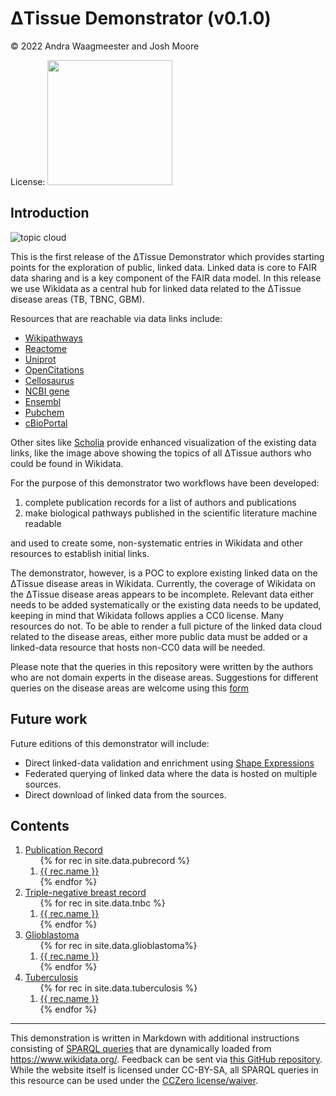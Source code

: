<script type="application/ld+json">
{
  "@context": "http://schema.org",
  "@type": "Book",
  "inLanguage": "en-US",
  "name": "ΔTissue Demonstrator",
  "publisher": {
    "@type": "Organization",
    "name": "GitHub"
  },
  "copyrightYear": "2022",
  "discussionUrl": "https://github.com/German-BioImaging/dtqueries/issues"
}
</script>

# ΔTissue Demonstrator (v0.1.0)

© 2022 Andra Waagmeester and Josh Moore

License: [<img src="https://mirrors.creativecommons.org/presskit/buttons/88x31/png/by-sa.png" width=200>](https://creativecommons.org/licenses/by-sa/4.0/)

## Introduction

![topic cloud]({{{site.baseurl}}/images/cloud.png)

This is the first release of the ΔTissue Demonstrator which provides starting points for the exploration of public, linked data.
Linked data is core to FAIR data sharing and is a key component of the FAIR data model. In this release
we use Wikidata as a central hub for linked data related to the ΔTissue disease areas (TB, TBNC, GBM).

Resources that are reachable via data links include:

* [Wikipathways](https://www.wikipathways.org/index.php/WikiPathways)
* [Reactome](https://reactome.org/)
* [Uniprot](https://www.uniprot.org/)
* [OpenCitations](https://opencitations.net/)
* [Cellosaurus](https://web.expasy.org/cellosaurus/)
* [NCBI gene](https://www.ncbi.nlm.nih.gov/gene)
* [Ensembl](http://www.ensembl.org/index.html)
* [Pubchem](https://pubchem.ncbi.nlm.nih.gov/)
* [cBioPortal](https://www.cbioportal.org/)

Other sites like [Scholia](https://scholia.toolforge.org/) provide enhanced
visualization of the existing data links, like the image above showing the topics
of all ΔTissue authors who could be found in Wikidata.

For the purpose of this demonstrator two workflows have been developed:

1. complete publication records for a list of authors and publications
2. make biological pathways published in the scientific literature machine readable

and used to create some, non-systematic entries in Wikidata and other resources
to establish initial links.

The demonstrator, however, is a POC to explore existing linked data on the ΔTissue disease areas in Wikidata.
Currently, the coverage of Wikidata on the ΔTissue disease areas appears to be incomplete.
Relevant data either needs to be added systematically or the existing data needs to be updated, keeping in mind that
Wikidata follows applies a CC0 license. Many resources do not. To be able to render a full picture of
the linked data cloud related to the disease areas, either more public data must be added or a linked-data
resource that hosts non-CC0 data will be needed.

Please note that the queries in this repository were written by the authors who are not domain experts in the disease areas.
Suggestions for different queries on the disease areas are welcome using this [form](https://github.com/German-BioImaging/dtqueries/issues/new) 

## Future work
Future editions of this demonstrator will include:
* Direct linked-data validation and enrichment using [Shape Expressions](https://shex.io)
* Federated querying of linked data where the data is hosted on multiple sources.
* Direct download of linked data from the sources.

## Contents

<ol>
  <li><a href="pubrecord.html">Publication Record</a>
    <ol>
{% for rec in site.data.pubrecord %}
   <li><a href="pubrecord.html#{{rec.name | slugify }}">{{ rec.name  }}</a></li>
{% endfor %}
    </ol>
  </li>
  <li><a href="tnbc.html">Triple-negative breast record</a>
    <ol>
{% for rec in site.data.tnbc %}
   <li><a href="tnbc.html#{{rec.name | slugify }}">{{ rec.name  }}</a></li>
{% endfor %}
    </ol>
  </li>
  <li><a href="glioblastoma.html">Glioblastoma</a>
    <ol>
{% for rec in site.data.glioblastoma%}
   <li><a href="glioblastoma.html#{{rec.name | slugify }}">{{ rec.name  }}</a></li>
{% endfor %}
    </ol>
  </li>
  <li><a href="tuberculosis.html">Tuberculosis</a>
    <ol>
{% for rec in site.data.tuberculosis %}
   <li><a href="tuberculosis.html#{{rec.name | slugify }}">{{ rec.name  }}</a></li>
{% endfor %}
    </ol>
  </li>
</ol>

<hr/>

This demonstration is written in Markdown with additional instructions consisting of
[SPARQL queries](https://en.wikipedia.org/wiki/SPARQL) that are dynamically loaded from https://www.wikidata.org/.
Feedback can be sent via [this GitHub repository](https://github.com/German-BioImaging/dtqueries/).
While the website itself is licensed under CC-BY-SA, all SPARQL queries in this resource can be used
under the [CCZero license/waiver](https://creativecommons.org/share-your-work/public-domain/cc0/).
